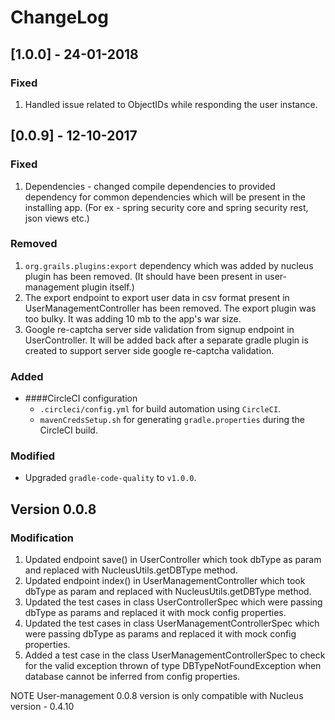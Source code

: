 # ChangeLog

## [1.0.0] - 24-01-2018

### Fixed
1. Handled issue related to ObjectIDs while responding the user instance. 

## [0.0.9] - 12-10-2017

### Fixed
1. Dependencies - changed compile dependencies to provided dependency for common dependencies which will be
present in the installing app. (For ex - spring security core and spring security rest, json views etc.)

### Removed
1. `org.grails.plugins:export` dependency which was added by nucleus plugin has been removed.
(It should have been present in user-management plugin itself.)
2. The export endpoint to export user data in csv format present in UserManagementController has been removed.
The export plugin was too bulky. It was adding 10 mb to the app's war size.
3. Google re-captcha server side validation from signup endpoint in UserController. It will be added back after
a separate gradle plugin is created to support server side google re-captcha validation.

### Added
* ####CircleCI configuration
    -  `.circleci/config.yml` for build automation using `CircleCI`.
    - `mavenCredsSetup.sh` for generating `gradle.properties` during the CircleCI build.

### Modified
* Upgraded `gradle-code-quality` to `v1.0.0`.

## Version 0.0.8

### Modification

1. Updated endpoint save() in UserController which took dbType as param and replaced with NucleusUtils.getDBType method.
2. Updated endpoint index() in UserManagementController which took dbType as param and replaced with NucleusUtils.getDBType method.
3. Updated the test cases in class UserControllerSpec which were passing dbType as params and replaced it with mock config properties.
4. Updated the test cases in class UserManagementControllerSpec which were passing dbType as params and replaced it with mock config properties.
5. Added a test case in the class UserManagementControllerSpec to check for the valid exception thrown of type DBTypeNotFoundException when database cannot be inferred from config properties.

NOTE
User-management 0.0.8 version is only compatible with Nucleus version - 0.4.10

